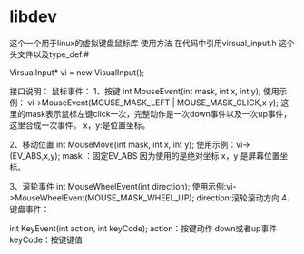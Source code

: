 # libdev
这个一个用于linux的虚拟键盘鼠标库
使用方法 
在代码中引用virsual_input.h 这个头文件以及type_def.# 

VirsualInput* vi = new VisualInput();
 
 接口说明：
 鼠标事件：
 1、按键
    int MouseEvent(int mask, int x, int y);
    使用示例： vi->MouseEvent(MOUSE_MASK_LEFT | MOUSE_MASK_CLICK,x y);
    这里的mask表示鼠标左键click一次，完整动作是一次down事件以及一次up事件，这里合成一次事件。
    x，y:是位置坐标。
    
 2、移动位置
 int MouseMove(int mask, int x, int y);
    使用示例：vi->(EV_ABS,x,y);
    mask ：固定EV_ABS 因为使用的是绝对坐标
    x，y 是屏幕位置坐标。

 3、滚轮事件
    int MouseWheelEvent(int direction);
    使用示例:vi->MouseWheelEvent(MOUSE_MASK_WHEEL_UP);
    direction:滚轮滚动方向
 4、键盘事件：

 int KeyEvent(int action, int keyCode);
    action：按键动作 down或者up事件
    keyCode：按键键值



